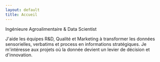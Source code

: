 ```yaml
---
layout: default
title: Accueil
---
```


Ingénieure Agroalimentaire & Data Scientist

J'aide les équipes R&D, Qualité et Marketing à transformer les données sensorielles, verbatims et process en informations stratégiques.
Je m'intéresse aux projets où la donnée devient un levier de décision et d'innovation.

